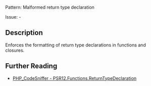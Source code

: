Pattern: Malformed return type declaration

Issue: -

## Description

Enforces the formatting of return type declarations in functions and closures.

## Further Reading

* [PHP_CodeSniffer - PSR12.Functions.ReturnTypeDeclaration](https://github.com/PHPCSStandards/PHP_CodeSniffer/blob/master/src/Standards/PSR12/Sniffs/Functions/ReturnTypeDeclarationSniff.php)